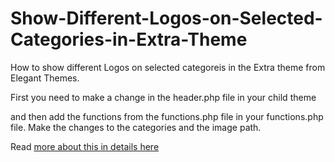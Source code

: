 # Show-Different-Logos-on-Selected-Categories-in-Extra-Theme

How to show different Logos on selected categoreis in the Extra theme from Elegant Themes. 

First you need to make a change in the header.php file in your child theme

and then add the functions from the functions.php file in your functions.php file. Make the changes to the categories and the image path.

Read <a href="https://ayanize.com/snippets/show-different-logos-on-selected-categories-in-extra-theme/" target="_blank">more about this in details here</a>
